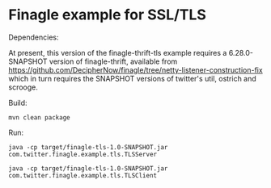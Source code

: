 # Finagle example for SSL/TLS

Dependencies:

At present, this version of the finagle-thrift-tls example requires a 6.28.0-SNAPSHOT version of
finagle-thrift, available from https://github.com/DecipherNow/finagle/tree/netty-listener-construction-fix
which in turn requires the SNAPSHOT versions of twitter's util, ostrich and scrooge.

Build:

`mvn clean package`

Run:

```
java -cp target/finagle-tls-1.0-SNAPSHOT.jar com.twitter.finagle.example.tls.TLSServer

java -cp target/finagle-tls-1.0-SNAPSHOT.jar com.twitter.finagle.example.tls.TLSClient
```


